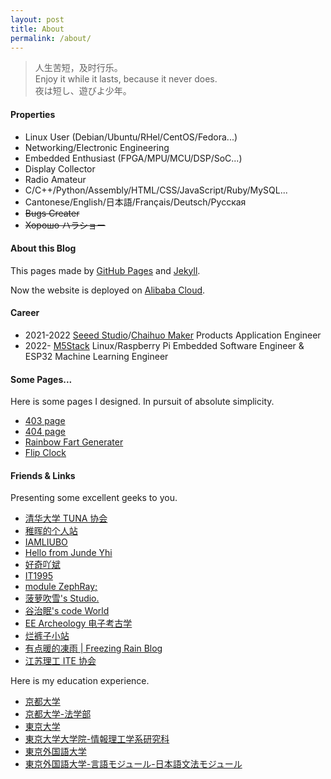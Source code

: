 ```yaml
---
layout: post
title: About
permalink: /about/
---
```


<div class="me">
    <blockquote>
    <p>
    人生苦短，及时行乐。<br>
    Enjoy it while it lasts, because it never does.<br>
    夜は短し、遊びよ少年。<br>
    </p>
    </blockquote>
    <h4>Properties</h4>
    <ul>
        <li>Linux User (Debian/Ubuntu/RHel/CentOS/Fedora...)</li>
        <li>Networking/Electronic Engineering</li>
        <li>Embedded Enthusiast (FPGA/MPU/MCU/DSP/SoC...)</li>
        <li>Display Collector</li>
        <li>Radio Amateur</li>
        <li>C/C++/Python/Assembly/HTML/CSS/JavaScript/Ruby/MySQL...</li>
        <li>Cantonese/English/日本語/Français/Deutsch/Русская</li>
        <li><s> Bugs Creater </s></li>
        <li><s> Хорошо ハラショー </s></li>
    </ul>
    <h4>About this Blog</h4>
    <p>This pages made by <a href="https://pages.github.com/">GitHub Pages</a> and <a href="http://jekyll.com.cn/">Jekyll</a>. </p>
    <p>Now the website is deployed on <a href="https://www.aliyun.com/">Alibaba Cloud</a>.</p>
    <!--<img src="/assets/images/atb.png"/>-->
    <h4>Career</h4>
    <ul>
        <li>2021-2022 <a href="https://www.seeed.cc/">Seeed Studio</a>/<a href="https://www.chaihuo.org/">Chaihuo Maker</a> Products Application Engineer</li>
        <li>2022- <a href="https://m5stack.com/">M5Stack</a> Linux/Raspberry Pi Embedded Software Engineer & ESP32 Machine Learning Engineer</li>
    </ul>
    <h4>Some Pages...</h4>
    <p>
        Here is some pages I designed. In pursuit of absolute simplicity.
    </p>
    <ul>
        <li><a href="http://icing.fun/20220815/">403 page</a></li>
        <li><a href="http://icing.fun/500.html">404 page</a></li>
        <li><a href="https://icingtomato.gitee.io/chp/index.html">Rainbow Fart Generater</a></li>
        <!--<li><a href="http://icingtomato.gitee.io/simple-tool-pages/bilibili-fans/#15261940">Bilibili Fans Counter</a></li>-->
        <li><a href="http://icingtomato.gitee.io/simple-tool-pages/flip-clock/">Flip Clock</a></li>
        <!--<li><a href="http://icingtomato.gitee.io/sosdan/index.html">SOS団</a></li>-->
    </ul>
    <h4>Friends & Links</h4>
    <p>
        Presenting some excellent geeks to you.
    </p>
    <ul>
        <li><a href="https://tuna.moe/">清华大学 TUNA 协会</a></li>
        <li><a href="http://www.pengzhihui.xyz/">稚晖的个人站</a></li>
        <li><a href="https://blogs.oopswow.com/">IAMLIUBO</a></li>
        <li><a href="https://www.yhi.moe/">Hello from Junde Yhi</a></li>
        <li><a href="http://www.haoqiabin.cn/">好奇吖斌</a></li>
        <li><a href="http://www.it1995.cn/">IT1995</a></li>
        <li><a href="https://zephray.me/">module ZephRay;</a></li>
        <li><a href="https://boluochuixue.top/">菠萝吹雪's Studio.</a></li>
        <li><a href="http://www.guzhimian.fun/">谷治眠's code World</a></li>
        <li><a href="http://7400.me/">EE Archeology 电子考古学</a></li>
        <li><a href="https://blog.lkzstudio.com/">烂裤子小站</a></li>
        <li><a href="http://150.158.159.239/">有点暖的凍雨 | Freezing Rain Blog</a></li>
        <li><a href="https://jsutite.github.io/">江苏理工 ITE 协会</a></li>
    </ul>
    <p>
        Here is my education experience.
    </p>
    <ul>
        <li><a href="https://www.kyoto-u.ac.jp/ja">京都大学</a></li>
        <li><a href="https://law.kyoto-u.ac.jp/undergraduate/">京都大学-法学部</a></li>
        <li><a href="https://www.u-tokyo.ac.jp/ja/index.html">東京大学</a></li>
        <li><a href="https://www.i.u-tokyo.ac.jp/">東京大学大学院-情報理工学系研究科</a></li>
        <li><a href="http://www.tufs.ac.jp/">東京外国語大学</a></li>
        <li><a href="http://www.coelang.tufs.ac.jp/mt/ja/gmod/">東京外国語大学-言語モジュール-日本語文法モジュール</a></li>
    </ul>
</div>

